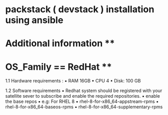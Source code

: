 # packstack ( devstack ) installation using ansible
# Additional information **
# OS_Family == RedHat **
1.1 Hardware requirements :
	▪	RAM 16GB
	▪	CPU 4
	▪	Disk: 100 GB

1.2 Software requirements 
	▪	Redhat system should be registered with your satellite sever to subscribe and enable the required repositories.
	▪	enable the base repos 
	▪	e.g: For RHEL 8
	▪	rhel-8-for-x86_64-appstream-rpms
	▪	rhel-8-for-x86_64-baseos-rpms
	▪	rhel-8-for-x86_64-supplementary-rpms        
